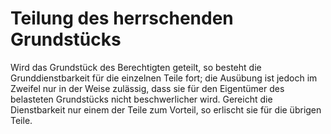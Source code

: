 # Teilung des herrschenden Grundstücks

Wird das Grundstück des Berechtigten geteilt, so besteht die Grunddienstbarkeit für die einzelnen Teile fort; die Ausübung ist jedoch im Zweifel nur in der Weise zulässig, dass sie für den Eigentümer des belasteten Grundstücks nicht beschwerlicher wird. Gereicht die Dienstbarkeit nur einem der Teile zum Vorteil, so erlischt sie für die übrigen Teile. 

